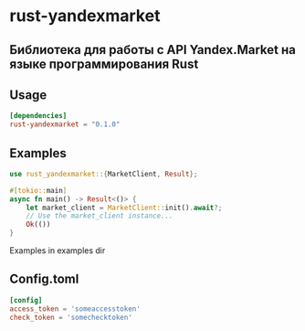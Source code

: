 # rust-yandexmarket

## Библиотека для работы с API Yandex.Market на языке программирования Rust

## Usage

```toml
[dependencies]
rust-yandexmarket = "0.1.0"
```

## Examples

```rust
use rust_yandexmarket::{MarketClient, Result};

#[tokio::main]
async fn main() -> Result<()> {
    let market_client = MarketClient::init().await?;
    // Use the market_client instance...
    Ok(())
}

```

Examples in examples dir

## Config.toml

```toml
[config]
access_token = 'someaccesstoken'
check_token = 'somechecktoken'
```
